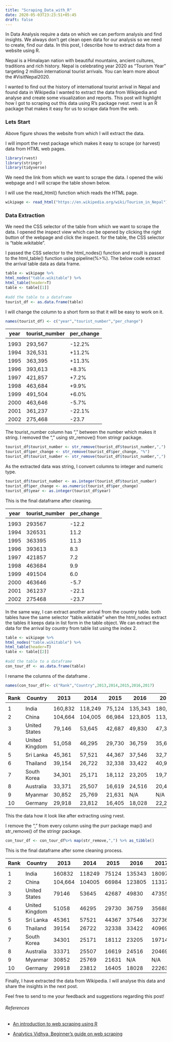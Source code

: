 ```yaml
---
title: "Scraping_Data_with_R"
date: 2020-05-03T23:23:51+05:45
draft: false
---
```

In Data Analysis require a data on which we can perform analysis and find insights. We always don’t get clean open data for our analysis so we need to create, find our data. In this post, I describe how to extract data from a website using R.


Nepal is a Himalayan nation with beautiful mountains, ancient cultures, traditions and rich history. Nepal is celebrating year 2020 as “Tourism Year” targeting 2 million international tourist arrivals. You can learn more about the #VisitNepal2020.

I wanted to find out the history of international tourist arrival in Nepal and found data in Wikipedia I wanted to extract the data from Wikipedia and analyse and create some visualization and reports. This post will highlight how I got to scraping out this data using R’s package rvest. rvest is an R package that makes it easy for us to scrape data from the web.

### Lets Start


Above figure shows the website from which I will extract the data.

I will import the rvest package which makes it easy to scrape (or harvest) data from HTML web pages.

```R
library(rvest)
library(stringr)
library(tidyverse)
```

We need the link from which we want to scrape the data. I opened the wiki webpage and I will scrape the table shown below.

I will use the read_html() function which reads the HTML page.

```R
wikipage <- read_html("https://en.wikipedia.org/wiki/Tourism_in_Nepal")
```

### Data Extraction

We need the CSS selector of the table from which we want to scrape the data. I opened the inspect view which can be opened by clicking the right button of the webpage and click the inspect. for the table, the CSS selector is “table.wikitable”.



I passed the CSS selector to the html_nodes() function and result is passed to the html_table() function using pipeline(%>%). The below code extract the arrival table data as data frame.

```R
table <- wikipage %>%
html_nodes("table.wikitable") %>%
html_table(header=T)
table <- table[[1]]
 
#add the table to a dataframe
tourist_df <- as.data.frame(table)
```

I will change the column to a short form so that it will be easy to work on it.

```R
names(tourist_df) <- c("year","tourist_number","per_change")
```

|year  |tourist_number|  per_change |
| -------- | -------- | ------|
|<int>   |   <chr> |         <chr> |
|1993	 | 293,567 | 	-12.2% | 
1994	 | 326,531 |    +11.2% | 
1995	 | 363,395 | 	+11.3% | 
1996	 | 393,613 |    +8.3%  | 
1997	 | 421,857 | 	+7.2%  | 
1998	 | 463,684 | 	+9.9%  | 
1999	 | 491,504 | 	+6.0%  | 
2000	 | 463,646 | 	-5.7%  | 
2001	 | 361,237 | 	-22.1% | 
2002	 | 275,468 | 	-23.7  | 


The tourist_number column has “,” between the number which makes it string. I removed the “,” using str_remove() from stringr package.

```R
tourist_df$tourist_number <- str_remove(tourist_df$tourist_number,",")
tourist_df$per_change <- str_remove(tourist_df$per_change, "%")
tourist_df$tourist_number <- str_remove(tourist_df$tourist_number,",")
```

As the extracted data was string, I convert columns to integer and numeric type.

```R
tourist_df$tourist_number <- as.integer(tourist_df$tourist_number)
tourist_df$per_change <- as.numeric(tourist_df$per_change)
tourist_df$year <- as.integer(tourist_df$year)
```

This is the final dataframe after cleaning.

| year | tourist_number | per_change |
| ------ | ------ | ------ |
| <int>  | <int> | <dbl>   |
| 1993  | 293567 |	-12.2 |
| 1994	| 326531 |	11.2  |
| 1995	| 363395 |	11.3  |
| 1996	| 393613 |	8.3   |
| 1997	| 421857 |	7.2   |
| 1998	| 463684 |	9.9   |
| 1999	| 491504 |	6.0   |
| 2000	| 463646 |	-5.7  |
| 2001	| 361237 |	-22.1 |
| 2002	| 275468 |	-23.7 |

In the same way, I can extract another arrival from the country table. both tables have the same selector “table.wikitable” when the html_nodes extract the tables it keeps data in list form in the table object. We can extract the data for the arrival by country from table list using the index 2.

```R
table <- wikipage %>%
html_nodes("table.wikitable") %>%
html_table(header=T)
table <- table[[2]]
 
#add the table to a dataframe
con_tour_df <- as.data.frame(table)
```

I rename the columns of the dataframe .

```R
names(con_tour_df)<- c("Rank","Country",2013,2014,2015,2016,2017)
```


| Rank | Country|  2013 | 2014|  2015 | 2016|  2017| 
| ---- | ---- | ---- | ---- | ---- | ---- | ---- |
| <int> | <chr>|  <chr> | <chr> | <chr> | <chr> | <chr>| 
| 1	| India| 	160,832	| 118,249	| 75,124	| 135,343	| 180,974| 
| 2	| China| 	104,664	| 104,005	| 66,984	| 123,805	| 113,173| 
| 3	| United States| 	79,146	| 53,645	| 42,687	| 49,830|	47,355| 
| 4	| United Kingdom| 	51,058	| 46,295	| 29,730	| 36,759|	35,688| 
| 5	| Sri Lanka| 	45,361	| 57,521	| 44,367	| 37,546| 	32,736| 
| 6	| Thailand| 	39,154	| 26,722	| 32,338|	33,422	| 40,969| 
| 7	| South Korea	| 34,301	| 25,171	| 18,112	|23,205	| 19,714| 
| 8	| Australia	| 33,371	| 25,507	| 16,619	| 24,516	| 20,469| 
| 9	| Myanmar	| 30,852	| 25,769	| 21,631	| N/A| 	N/A| 
| 10	| Germany	| 29,918	| 23,812	| 16,405	| 18,028	| 22,263| 


This the data how it look like after extracting using rvest.

I remove the “,” from every column using the purr package map() and str_remove() of the stringr package.

```R
con_tour_df <- con_tour_df%>% map(str_remove,",") %>% as_tibble()
```

This is the final dataframe after some cleaning process.

| Rank | Country|  2013 | 2014|  2015 | 2016|  2017| 
| ---- | ---- | ---- | ---- | ---- | ---- | ---- |
| <int> | <chr>|  <chr> | <chr> | <chr> | <chr> | <chr>| 
| 1	| India| 	160832	| 118249	| 75124	| 135343	| 180974| 
| 2	| China| 	104,664	| 104005	| 66984	| 123805	| 113173| 
| 3	| United States| 	79146	| 53645	| 42687	| 49830|	47355| 
| 4	| United Kingdom| 	51058	| 46295	| 29730	| 36759	|35688| 
| 5	| Sri Lanka| 	45361	| 57521	| 44367	| 37546| 	32736| 
| 6	| Thailand| 	39154	| 26722	| 32338	|33422	| 40969| 
| 7	| South Korea	| 34301	| 25171	| 18112	|23205	| 19714| 
| 8	| Australia	| 33371	| 25507	| 16619	| 24516	| 20469| 
| 9	| Myanmar	| 30852	| 25769	| 21631	| N/A | 	N/A | 
| 10	| Germany	| 29918	| 23812	| 16405	| 18028	| 22263| 

Finally, I have extracted the data from Wikipedia. I will analyse this data and share the insights in the next post.

Feel free to send to me your feedback and suggestions regarding this post!

###### References

* [An introduction to web scraping using R](https://www.freecodecamp.org/news/an-introduction-to-web-scraping-using-r-40284110c848/)

* [Analytics Vidhya, Beginner’s guide on web scraping](https://www.analyticsvidhya.com/blog/2017/03/beginners-guide-on-web-scraping-in-r-using-rvest-with-hands-on-knowledge/)